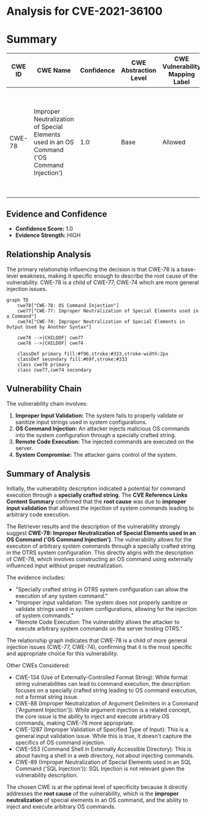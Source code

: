 # Analysis for CVE-2021-36100

# Summary

| CWE ID | CWE Name | Confidence | CWE Abstraction Level | CWE Vulnerability Mapping Label | CWE-Vulnerability Mapping Notes |
|---|---|---|---|---|---|
| CWE-78 | Improper Neutralization of Special Elements used in an OS Command ('OS Command Injection') | 1.0 | Base | Allowed | Primary CWE. The system constructs an OS command using externally-influenced input without proper neutralization of special elements. |

## Evidence and Confidence

*   **Confidence Score:** 1.0
*   **Evidence Strength:** HIGH

## Relationship Analysis
The primary relationship influencing the decision is that CWE-78 is a base-level weakness, making it specific enough to describe the root cause of the vulnerability. CWE-78 is a child of CWE-77, CWE-74 which are more general injection issues.

```mermaid
graph TD
    cwe78["CWE-78: OS Command Injection"]
    cwe77["CWE-77: Improper Neutralization of Special Elements used in a Command"]
    cwe74["CWE-74: Improper Neutralization of Special Elements in Output Used by Another Syntax"]
    
    cwe78 -->|CHILDOF| cwe77
    cwe78 -->|CHILDOF| cwe74
    
    classDef primary fill:#f96,stroke:#333,stroke-width:2px
    classDef secondary fill:#69f,stroke:#333
    class cwe78 primary
    class cwe77,cwe74 secondary
```

## Vulnerability Chain
The vulnerability chain involves:
1.  **Improper Input Validation:** The system fails to properly validate or sanitize input strings used in system configurations.
2.  **OS Command Injection:** An attacker injects malicious OS commands into the system configuration through a specially crafted string.
3.  **Remote Code Execution:** The injected commands are executed on the server.
4.  **System Compromise:** The attacker gains control of the system.

## Summary of Analysis
Initially, the vulnerability description indicated a potential for command execution through a **specially crafted string**. The **CVE Reference Links Content Summary** confirmed that the **root cause** was due to **improper input validation** that allowed the injection of system commands leading to arbitrary code execution.

The Retriever results and the description of the vulnerability strongly suggest **CWE-78: Improper Neutralization of Special Elements used in an OS Command ('OS Command Injection')**. The vulnerability allows for the execution of arbitrary system commands through a specially crafted string in the OTRS system configuration. This directly aligns with the description of CWE-78, which involves constructing an OS command using externally influenced input without proper neutralization.

The evidence includes:

*   "Specially crafted string in OTRS system configuration can allow the execution of any system command."
*   "Improper input validation: The system does not properly sanitize or validate strings used in system configurations, allowing for the injection of system commands."
*   "Remote Code Execution: The vulnerability allows the attacker to execute arbitrary system commands on the server hosting OTRS."

The relationship graph indicates that CWE-78 is a child of more general injection issues (CWE-77, CWE-74), confirming that it is the most specific and appropriate choice for this vulnerability.

Other CWEs Considered:

*   CWE-134 (Use of Externally-Controlled Format String): While format string vulnerabilities can lead to command execution, the description focuses on a specially crafted string leading to OS command execution, not a format string issue.
*   CWE-88 (Improper Neutralization of Argument Delimiters in a Command ('Argument Injection')): While argument injection is a related concept, the core issue is the ability to inject and execute arbitrary OS commands, making CWE-78 more appropriate.
*   CWE-1287 (Improper Validation of Specified Type of Input): This is a general input validation issue. While this is true, it doesn't capture the specifics of OS command injection.
*   CWE-553 (Command Shell in Externally Accessible Directory): This is about having a shell in a web directory, not about injecting commands.
*   CWE-89 (Improper Neutralization of Special Elements used in an SQL Command ('SQL Injection')): SQL Injection is not relevant given the vulnerability description.

The chosen CWE is at the optimal level of specificity because it directly addresses the **root cause** of the vulnerability, which is the **improper neutralization** of special elements in an OS command, and the ability to inject and execute arbitrary OS commands.